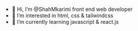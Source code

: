 - 👋 Hi, I’m @ShahMkarimi front end web developer
- 👀 I’m interested in html, css & tailwindcss
- 🌱 I’m currently learning javascript & react.js




<!---
ShahMkarimi/ShahMkarimi is a ✨ special ✨ repository because its `README.md` (this file) appears on your GitHub profile.
You can click the Preview link to take a look at your changes.
--->
